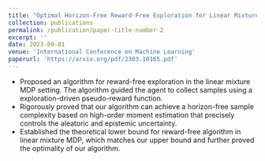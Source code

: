 ```yaml
---
title: "Optimal Horizon-Free Reward-Free Exploration for Linear Mixture MDPs"
collection: publications
permalink: /publication/paper-title-number-2
excerpt: ''
date: 2023-09-01
venue: 'International Conference on Machine Learning'
paperurl: 'https://arxiv.org/pdf/2303.10165.pdf'
---
```


  - Proposed an algorithm for reward-free exploration in the linear mixture MDP setting. The algorithm guided the agent to collect samples using a exploration-driven pseudo-reward function.
  - Rigorously proved that our algorithm can achieve a horizon-free sample complexity based on high-order moment estimation that precisely controls the aleatoric and epistemic uncertainty.
  - Established the theoretical lower bound for reward-free algorithm in linear mixture MDP, which matches our upper bound and further proved the optimality of our algorithm.